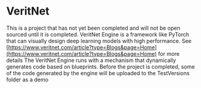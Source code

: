 # VeritNet
This is a project that has not yet been completed and will not be open sourced until it is completed. VeritNet Engine is a framework like PyTorch that can visually design deep learning models with high performance.
See [https://www.veritnet.com/article?type=Blogs&page=Home](https://www.veritnet.com/article?type=Blogs&page=Home) for more details
The VeritNet Engine runs with a mechanism that dynamically generates code based on blueprints. Before the project is completed, some of the code generated by the engine will be uploaded to the TestVersions folder as a demo
